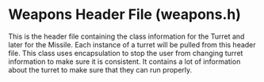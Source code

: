 # Weapons Header File (weapons.h)
This is the header file containing the class information for the Turret and later for the Missile. Each instance of a turret will be pulled from this header file.
This class uses encapsulation to stop the user from changing turret information to make sure it is consistent. It contains a lot of information about the turret to
make sure that they can run properly.
